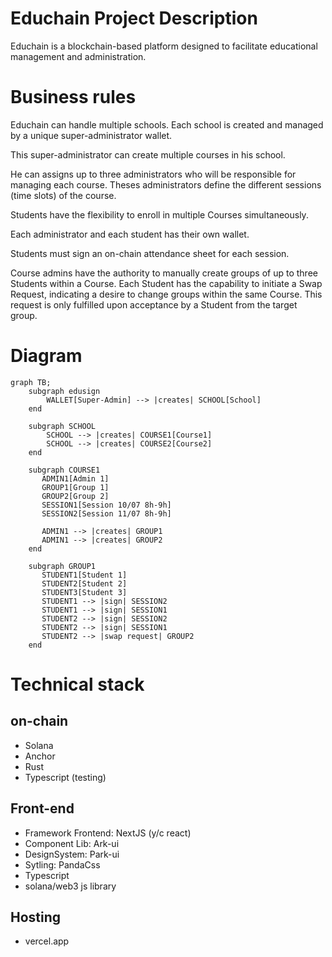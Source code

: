# Educhain Project Description

Educhain is a blockchain-based platform designed to facilitate educational management and administration.

# Business rules

Educhain can handle multiple schools.
Each school is created and managed by a unique super-administrator wallet.

This super-administrator can create multiple courses in his school.

He can assigns up to three administrators who will be responsible for managing each course.
Theses administrators define the different sessions (time slots) of the course.

Students have the flexibility to enroll in multiple Courses simultaneously.

Each administrator and each student has their own wallet.

Students must sign an on-chain attendance sheet for each session. 

Course admins have the authority to manually create groups of up to three Students within a Course. Each Student has the capability to initiate a Swap Request, indicating a desire to change groups within the same Course. This request is only fulfilled upon acceptance by a Student from the target group.

# Diagram

```mermaid
graph TB;
    subgraph edusign
        WALLET[Super-Admin] --> |creates| SCHOOL[School]
    end

    subgraph SCHOOL
        SCHOOL --> |creates| COURSE1[Course1]
        SCHOOL --> |creates| COURSE2[Course2]
    end

    subgraph COURSE1
       ADMIN1[Admin 1]
       GROUP1[Group 1]
       GROUP2[Group 2]
       SESSION1[Session 10/07 8h-9h]
       SESSION2[Session 11/07 8h-9h]
    
       ADMIN1 --> |creates| GROUP1
       ADMIN1 --> |creates| GROUP2
    end

    subgraph GROUP1
       STUDENT1[Student 1]
       STUDENT2[Student 2]
       STUDENT3[Student 3]
       STUDENT1 --> |sign| SESSION2
       STUDENT1 --> |sign| SESSION1
       STUDENT2 --> |sign| SESSION2
       STUDENT2 --> |sign| SESSION1
       STUDENT2 --> |swap request| GROUP2
    end

```

# Technical stack

## on-chain
- Solana
- Anchor
- Rust
- Typescript (testing)

## Front-end
- Framework Frontend: NextJS (y/c react)
- Component Lib: Ark-ui
- DesignSystem: Park-ui
- Sytling: PandaCss
- Typescript
- solana/web3 js library

## Hosting
- vercel.app
